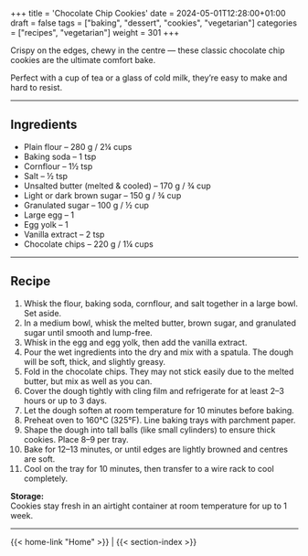 +++
title = 'Chocolate Chip Cookies'
date = 2024-05-01T12:28:00+01:00
draft = false
tags = ["baking", "dessert", "cookies", "vegetarian"]
categories = ["recipes", "vegetarian"]
weight = 301
+++

Crispy on the edges, chewy in the centre — these classic chocolate chip cookies are the ultimate comfort bake.

Perfect with a cup of tea or a glass of cold milk, they’re easy to make and hard to resist.

---

## Ingredients

- Plain flour – 280 g / 2¼ cups  
- Baking soda – 1 tsp  
- Cornflour – 1½ tsp  
- Salt – ½ tsp  
- Unsalted butter (melted & cooled) – 170 g / ¾ cup  
- Light or dark brown sugar – 150 g / ¾ cup  
- Granulated sugar – 100 g / ½ cup  
- Large egg – 1  
- Egg yolk – 1  
- Vanilla extract – 2 tsp  
- Chocolate chips – 220 g / 1¼ cups  

---

## Recipe

1. Whisk the flour, baking soda, cornflour, and salt together in a large bowl. Set aside.  
2. In a medium bowl, whisk the melted butter, brown sugar, and granulated sugar until smooth and lump-free.  
3. Whisk in the egg and egg yolk, then add the vanilla extract.  
4. Pour the wet ingredients into the dry and mix with a spatula. The dough will be soft, thick, and slightly greasy.  
5. Fold in the chocolate chips. They may not stick easily due to the melted butter, but mix as well as you can.  
6. Cover the dough tightly with cling film and refrigerate for at least 2–3 hours or up to 3 days.  
7. Let the dough soften at room temperature for 10 minutes before baking.  
8. Preheat oven to 160°C (325°F). Line baking trays with parchment paper.  
9. Shape the dough into tall balls (like small cylinders) to ensure thick cookies. Place 8–9 per tray.  
10. Bake for 12–13 minutes, or until edges are lightly browned and centres are soft.  
11. Cool on the tray for 10 minutes, then transfer to a wire rack to cool completely.  

**Storage:**  
Cookies stay fresh in an airtight container at room temperature for up to 1 week.

---
{{< home-link "Home" >}} | {{< section-index >}}